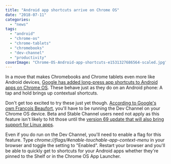 ```yaml
---
title: "Android app shortcuts arrive on Chrome OS"
date: "2018-07-11"
categories: 
  - "news"
tags: 
  - "android"
  - "chrome-os"
  - "chrome-tablets"
  - "chromebooks"
  - "dev-channel"
  - "productivity"
coverImage: "Chrome-OS-Android-app-shortcuts-e1531327686564-scaled.jpg"
---
```


In a move that makes Chromebooks and Chrome tablets even more like Android devices, [Google has added long-press app shortcuts to Android apps on Chrome OS](https://chromium-review.googlesource.com/1086118). These behave just as they do on an Android phone: A tap and hold brings up contextual shortcuts.

Don't get too excited to try these just yet though. [According to Google's own François Beaufort](https://plus.google.com/+FrancoisBeaufort/posts/MzmBJX7acyA), you'll have to be running the Dev Channel on your Chrome OS device. Beta and Stable Channel users need not apply as this feature isn't likely to hit those until the [version 69 update that will also bring support for Linux apps](https://www.aboutchromebooks.com/news/project-crostini-linux-apps-chromebooks-release-date-chrome-69/).

Even if you do run on the Dev Channel, you'll need to enable a flag for this feature. Type _chrome://flags/#enable-touchable-app-context-menu_ in your browser and toggle the setting to "Enabled". Restart your browser and you'll be able to quickly get to shortcuts for your Android apps whether they're pinned to the Shelf or in the Chrome OS App Launcher.
